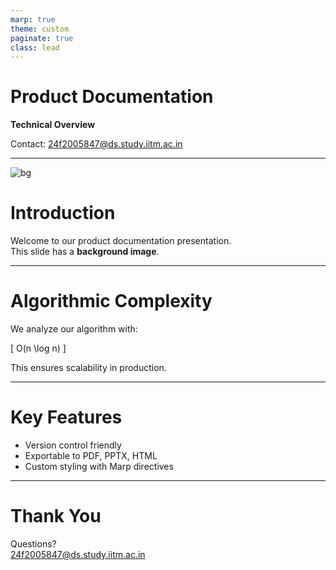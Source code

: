 ```yaml
---
marp: true
theme: custom
paginate: true
class: lead
---
```


<!-- Title Slide -->
# Product Documentation  
**Technical Overview**  

Contact: 24f2005847@ds.study.iitm.ac.in

---

<!-- Custom background image -->
![bg](https://marp.app/assets/hero-background.jpg)

# Introduction  

Welcome to our product documentation presentation.  
This slide has a **background image**.

---

# Algorithmic Complexity  

We analyze our algorithm with:  

\[
O(n \log n)
\]  

This ensures scalability in production.

---

# Key Features  

- Version control friendly  
- Exportable to PDF, PPTX, HTML  
- Custom styling with Marp directives  

---

# Thank You  

Questions?  
24f2005847@ds.study.iitm.ac.in
